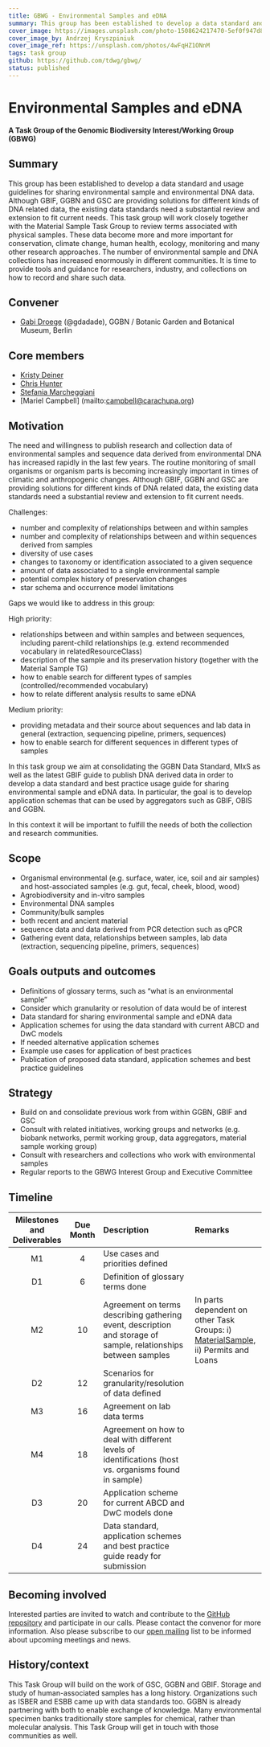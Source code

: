 ```yaml
---
title: GBWG - Environmental Samples and eDNA
summary: This group has been established to develop a data standard and usage guidelines for sharing environmental sample and environmental DNA data.
cover_image: https://images.unsplash.com/photo-1508624217470-5ef0f947d8be
cover_image_by: Andrzej Kryszpiniuk
cover_image_ref: https://unsplash.com/photos/4wFqHZ1ONnM
tags: task group
github: https://github.com/tdwg/gbwg/
status: published
---
```



# Environmental Samples and eDNA
**A Task Group of the Genomic Biodiversity Interest/Working Group (GBWG)**

## Summary

This group has been established to develop a data standard and usage guidelines for sharing environmental sample and environmental DNA data. Although GBIF, GGBN and GSC are providing solutions for different kinds of DNA related data, the existing data standards need a substantial review and extension to fit current needs. This task group will work closely together with the Material Sample Task Group to review terms associated with physical samples. These data become more and more important for conservation, climate change, human health, ecology, monitoring and many other research approaches. The number of environmental sample and DNA collections has increased enormously in different communities. It is time to provide tools and guidance for researchers, industry, and collections on how to record and share such data.

## Convener

* [Gabi Droege](mailto:g.droege@bgbm.org) (@gdadade), GGBN / Botanic Garden and Botanical Museum, Berlin

## Core members

* [Kristy Deiner](mailto:alpinedna@gmail.com)
* [Chris Hunter](mailto:chris@gigasciencejournal.com)
* [Stefania Marcheggiani](mailto:stefania.marcheggiani@iss.it)
* [Mariel Campbell] (mailto:campbell@carachupa.org)

## Motivation

The need and willingness to publish research and collection data of environmental samples and sequence data derived from environmental DNA has increased rapidly in the last few years. The routine monitoring of small organisms or organism parts is becoming increasingly  important in times of climatic and anthropogenic changes. Although GBIF, GGBN and GSC are providing solutions for different kinds of DNA related data, the existing data standards need a substantial review and extension to fit current needs.

Challenges:

* number and complexity of relationships between and within samples
* number and complexity of relationships between and within sequences derived from samples
* diversity of use cases
* changes to taxonomy or identification associated to a given sequence
* amount of data associated to a single environmental sample
* potential complex history of preservation changes 
* star schema and occurrence model limitations

Gaps we would like to address in this group:

High priority:

* relationships between and within samples and between sequences, including parent-child relationships (e.g. extend recommended vocabulary in relatedResourceClass)
* description of the sample and its preservation history (together with the Material Sample TG)
* how to enable search for different types of samples (controlled/recommended vocabulary)
* how to relate different analysis results to same eDNA

Medium priority:

* providing metadata and their source about sequences and lab data in general (extraction, sequencing pipeline, primers, sequences)
* how to enable search for different sequences in different types of samples

In this task group we aim at consolidating the GGBN Data Standard, MIxS as well as the latest GBIF guide to publish DNA derived data in order to develop a data standard and best practice usage guide for sharing environmental sample and eDNA data. In particular, the goal is to develop application schemas that can be used by aggregators such as GBIF, OBIS and GGBN.

In this context it will be important to fulfill the needs of both the collection and research communities.

## Scope

* Organismal environmental (e.g. surface, water, ice, soil and air samples) and host-associated samples (e.g. gut, fecal, cheek, blood, wood)
* Agrobiodiversity and in-vitro samples
* Environmental DNA samples
* Community/bulk samples
* both recent and ancient material
* sequence data and data derived from PCR detection such as qPCR
* Gathering event data, relationships between samples, lab data (extraction, sequencing pipeline, primers, sequences)

## Goals outputs and outcomes
* Definitions of glossary terms, such as “what is an environmental sample”
* Consider which granularity or resolution of data would be of interest
* Data standard for sharing environmental sample and eDNA data
* Application schemes for using the data standard with current ABCD and DwC models
* If needed alternative application schemes
* Example use cases for application of best practices
* Publication of proposed data standard, application schemes and best practice guidelines

## Strategy
* Build on and consolidate previous work from within GGBN, GBIF and GSC
* Consult with related initiatives, working groups and networks (e.g. biobank networks, permit working group, data aggregators, material sample working group)
* Consult with researchers and collections who work with environmental samples
* Regular reports to the GBWG Interest Group and Executive Committee

## Timeline

| Milestones and Deliverables | Due Month | Description | Remarks |
|:---------------------------:|:---------:|:------------|:--------| 
| M1 | 4 | Use cases and priorities defined |  |
| D1 | 6 | Definition of glossary terms done |  |
| M2 | 10 | Agreement on terms describing gathering event, description and storage of sample, relationships between samples | In parts dependent on other Task Groups: i) [MaterialSample](/community/osr/material-sample/), ii) Permits and Loans | 
| D2 | 12 | Scenarios for granularity/resolution of data defined |  | 
| M3 | 16 | Agreement on lab data terms |  | 
| M4 | 18 | Agreement on how to deal with different levels of identifications (host vs. organisms found in sample)|  |
| D3 | 20 | Application scheme for current ABCD and DwC models done |  | 
| D4 | 24 | Data standard, application schemes and best practice guide ready for submission |  | 
	 
## Becoming involved

Interested parties are invited to watch and contribute to the [GitHub repository](https://github.com/tdwg/gbwg/) and participate in our calls. Please contact the convenor for more information. Also please subscribe to our [open mailing](http://lists.tdwg.org/mailman/listinfo/tdwg-gbwg) list to be informed about upcoming meetings and news.

## History/context

This Task Group will build on the work of GSC, GGBN and GBIF. Storage and study of human-associated samples has a long history. Organizations such as ISBER and ESBB came up with data standards too. GGBN is already partnering with both to enable exchange of knowledge. Many environmental specimen banks traditionally store samples for chemical, rather than molecular analysis. This Task Group will get in touch with those communities as well.
